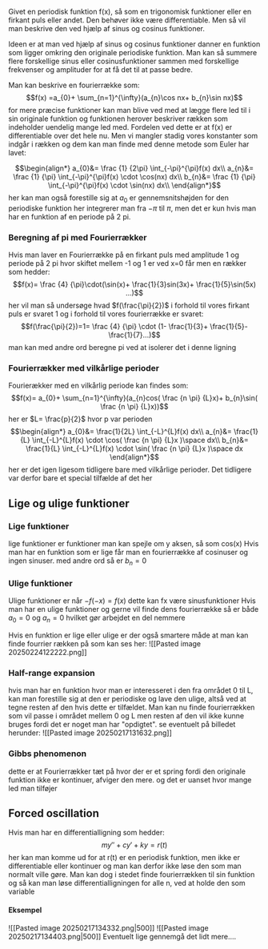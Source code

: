 Givet en periodisk funktion f(x), så som en trigonomisk funktioner eller en firkant puls eller andet. Den behøver ikke være differentiable. Men så vil man beskrive den ved hjælp af sinus og cosinus funktioner.

Ideen er at man ved hjælp af sinus og cosinus funktioner danner en funktion som ligger omkring den originale periodiske funktion. Man kan så summere flere forskellige sinus eller cosinusfunktioner sammen med forskellige frekvenser og amplituder for at få det til at passe bedre.

Man kan beskrive en fourierrække som:
$$f(x) =a_{0}+ \sum_{n=1}^{\infty}(a_{n}\cos nx+ b_{n}\sin nx)$$
for mere præcise funktioner kan man blive ved med at lægge flere led til i sin originale funktion og funktionen herover beskriver rækken som indeholder uendelig mange led med.
Fordelen ved dette er at f(x) er differentiable over det hele nu.
Men vi mangler stadig vores konstanter som indgår i rækken og dem kan man finde med denne metode som Euler har lavet:

$$\begin{align*}
a_{0}&= \frac {1} {2\pi} \int_{-\pi}^{\pi}f(x) dx\\
a_{n}&=   \frac {1} {\pi} \int_{-\pi}^{\pi}f(x) \cdot \cos(nx) dx\\
b_{n}&=   \frac {1} {\pi} \int_{-\pi}^{\pi}f(x) \cdot \sin(nx) dx\\
\end{align*}$$
her kan man også forestille sig at $a_{0}$ er gennemsnitshøjden for den periodiske funktion 
her integrerer man fra $-\pi$ til $\pi$, men det er kun hvis man har en funktion af en periode på 2 pi.

### Beregning af pi med Fourierrækker
Hvis man laver en Fourierrække på en firkant puls med amplitude 1 og periode på 2 pi hvor skiftet mellem -1 og 1 er ved x=0 får men en rækker som hedder:
$$f(x)= \frac {4} {\pi}\cdot(\sin(x)+ \frac{1}{3}sin(3x)+ \frac{1}{5}\sin(5x) ...)$$
her vil man så undersøge hvad $f(\frac{\pi}{2})$ i forhold til vores firkant puls er svaret 1 og i forhold til vores fourierrække er svaret:
$$f(\frac{\pi}{2})=1= \frac {4} {\pi} \cdot (1- \frac{1}{3}+ \frac{1}{5}- \frac{1}{7}...)$$
man kan med andre ord beregne pi ved at isolerer det i denne ligning


### Fourierrækker med vilkårlige perioder
Fourierækker med en vilkårlig periode kan findes som:
$$f(x)= a_{0}+ \sum_{n=1}^{\infty}(a_{n}cos( \frac {n \pi} {L}x)+ b_{n}\sin( \frac {n \pi} {L}x))$$
her er $L= \frac{p}{2}$ hvor p var perioden
$$\begin{align*}
a_{0}&=  \frac{1}{2L} \int_{-L}^{L}f(x) dx\\
	a_{n}&= \frac{1}{L} \int_{-L}^{L}f(x) \cdot \cos( \frac {n \pi} {L}x )\space dx\\
b_{n}&= \frac{1}{L} \int_{-L}^{L}f(x) \cdot \sin( \frac {n \pi} {L}x )\space dx
\end{align*}$$
her er det igen ligesom tidligere bare med vilkårlige perioder. Det tidligere var derfor bare et special tilfælde af det her

## Lige og ulige funktioner

### Lige funktioner
lige funktioner er funktioner man kan spejle om y aksen, så som cos(x)
Hvis man har en funktion som er lige får man en fourierrække af cosinuser og ingen sinuser.
med andre ord så er $b_{n}=0$
### Ulige funktioner
Ulige funktioner er når $-f(-x) = f(x)$ 
dette kan fx være sinusfunktioner
Hvis man har en ulige funktioner og gerne vil finde dens fourierrække så er både $a_{0}=0$ og $a_{n}=0$ hvilket gør arbejdet en del nemmere


Hvis en funktion er lige eller ulige er der også smartere måde at man kan finde fourrier rækken på som kan ses her:
![[Pasted image 20250224122222.png]]



### Half-range expansion

hvis man har en funktion hvor man er interesseret i den fra området 0 til L, kan man forestille sig at den er periodiske og lave den ulige, altså ved at tegne resten af den hvis dette er tilfældet. Man kan nu finde fourierrækken som vil passe i området mellem 0 og L men resten af den vil ikke kunne bruges fordi det er noget man har "opdigtet".
se eventuelt på billedet herunder:
![[Pasted image 20250217131632.png]]


### Gibbs phenomenon
dette er at Fourierrækker tæt på hvor der er et spring fordi den originale funktion ikke er kontinuer, afviger den mere. og det er uanset hvor mange led man tilføjer



## Forced oscillation
Hvis man har en differentialligning som hedder:
$$my''+cy'+ky = r(t)$$
her kan man komme ud for at r(t) er en periodisk funktion, men ikke er differentiable eller kontinuer og man kan derfor ikke løse den som man normalt ville gøre.
Man kan dog i stedet finde fourierrækken til sin funktion og så kan man løse differentialligningen for alle n, ved at holde den som variable
#### Eksempel 
![[Pasted image 20250217134332.png|500]]
![[Pasted image 20250217134403.png|500]]
Eventuelt lige gennemgå det lidt mere....

